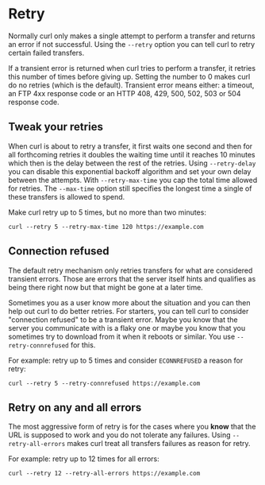 # Retry

Normally curl only makes a single attempt to perform a transfer and returns an
error if not successful. Using the `--retry` option you can tell curl to retry
certain failed transfers.

If a transient error is returned when curl tries to perform a transfer, it
retries this number of times before giving up. Setting the number to 0 makes
curl do no retries (which is the default). Transient error means either: a
timeout, an FTP 4xx response code or an HTTP 408, 429, 500, 502, 503 or 504
response code.

## Tweak your retries

When curl is about to retry a transfer, it first waits one second and then for
all forthcoming retries it doubles the waiting time until it reaches 10
minutes which then is the delay between the rest of the retries. Using
`--retry-delay` you can disable this exponential backoff algorithm and set
your own delay between the attempts. With `--retry-max-time` you cap the total
time allowed for retries. The `--max-time` option still specifies the longest
time a single of these transfers is allowed to spend.

Make curl retry up to 5 times, but no more than two minutes:

    curl --retry 5 --retry-max-time 120 https://example.com

## Connection refused

The default retry mechanism only retries transfers for what are considered
transient errors. Those are errors that the server itself hints and qualifies
as being there right now but that might be gone at a later time.

Sometimes you as a user know more about the situation and you can then help
out curl to do better retries. For starters, you can tell curl to consider
"connection refused" to be a transient error. Maybe you know that the server
you communicate with is a flaky one or maybe you know that you sometimes try
to download from it when it reboots or similar. You use `--retry-connrefused`
for this.

For example: retry up to 5 times and consider `ECONNREFUSED` a reason for
retry:

    curl --retry 5 --retry-connrefused https://example.com

## Retry on any and all errors

The most aggressive form of retry is for the cases where you **know** that the
URL is supposed to work and you do not tolerate any failures. Using
`--retry-all-errors` makes curl treat all transfers failures as reason for
retry.

For example: retry up to 12 times for all errors:

    curl --retry 12 --retry-all-errors https://example.com

